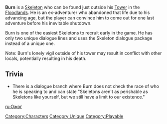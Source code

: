 **Burn** is a [Skeleton](Skeleton.md "wikilink") [](Unique_Recruits.md) who can be found just outside his
[Tower](Burn's_Tower.md "wikilink") in the
[Floodlands](Floodlands.md "wikilink"). He is an ex-adventurer who
abandoned that life due to his advancing age, but the player can
convince him to come out for one last adventure before his inevitable
shutdown.

Burn is one of the easiest Skeletons to recruit early in the game. He
has only two unique dialogue lines and uses the Skeleton dialogue
package instead of a unique one.

Note: Burn's lonely vigil outside of his tower may result in conflict
with other locals, potentially resulting in his death.

## Trivia

- There is a dialogue branch where Burn does not check the race of who
  he is speaking to and can state "Skeletons aren't as perishable as
  Skeletons like yourself, but we still have a limit to our existence."

[ru:Ожог](ru:Ожог "wikilink")

[Category:Characters](Category:Characters "wikilink")
[Category:Unique](Category:Unique "wikilink")
[Category:Playable](Category:Playable "wikilink")